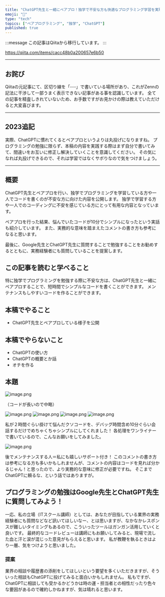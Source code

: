 ```yaml
---
title: "ChatGPT先生と一緒にペアプロ！独学で不安な方も快適なプログラミング学習を実現する"
emoji: "📝"
type: "tech"
topics: ["ペアプログラミング", "独学", "ChatGPT"]
published: true
---
```


:::message
この記事はQiitaから移行しています。
:::

https://qiita.com/items/cacc48b0a200657e6b50

-----

## お詫び
Qiitaの元記事にて、区切り線を「---」で書いている場所があり、これがZennの記法に干渉して一部うまく表示できない記事がある事を認識しています。
全ての記事を精査しきれていないため、お手数ですがお見かけの際は教えていただけると大変喜びます。

-----

## 2023追記
実際、ChatGPTに慣れてくるとペアプロというよりは丸投げになりますね。
プログラミングの勉強に限らず、本稿の内容を実践する際はまず自分で書いてみて、間違いをお互いに修正し解決していくことを意識してください。
その気になれば丸投げできるので、それは学習ではなくサボりなので気をつけましょう。

---

## 概要
ChatGPT先生とペアプロを行い、独学でプログラミングを学習している方や一人でコードを書くのが不安な方に向けた内容を公開します。
独学で学習する方や一人でのコーディングに不安を感じている方にとって有用な内容となっています。

ペアプロを行った結果、悩んでいたコードが10分でシンプルになったという実話も紹介しています。
また、実務的な意味を踏まえたコメントの書き方も参考になると思います。

最後に、Google先生とChatGPT先生に質問することで勉強することをお勧めするとともに、実務経験者にも質問していることを提案します。

## この記事を読むと学べること
特に独学でプログラミングを勉強する際に不安な方は、ChatGPT先生と一緒にペアプロすることで、短時間でシンプルなコードを書くことができます。
メンテナンスもしやすいコードを作ることができます。

## 本稿でやること
- ChatGPT先生とペアプロしている様子を公開

## 本稿でやらないこと
- ChatGPTの使い方
- ChatGPTの概要とか話
- オチを作る

## 本題
![image.png](https://qiita-image-store.s3.ap-northeast-1.amazonaws.com/0/122800/0b57e763-897c-5dc1-6d48-10d0824e7cc1.png)

（コードが長いので中略）

![image.png](https://qiita-image-store.s3.ap-northeast-1.amazonaws.com/0/122800/98176058-4c4b-3fa9-9bc8-521da4793ad1.png)
![image.png](https://qiita-image-store.s3.ap-northeast-1.amazonaws.com/0/122800/5fd47014-3839-5999-268b-4bf52434b599.png)
![image.png](https://qiita-image-store.s3.ap-northeast-1.amazonaws.com/0/122800/e771ad15-682b-f8cd-f67b-d11ee06bb196.png)
![image.png](https://qiita-image-store.s3.ap-northeast-1.amazonaws.com/0/122800/7645a594-96b8-b96b-c12c-94118caa529c.png)

私が２時間ぐらい掛けて悩んだクソコードを、デバッグ時間含め10分ぐらい会話するだけでめちゃくちゃシンプルにしてくれました！
各処理をワンライナーで書いているので、こんなお願いをしてみました。

![image.png](https://qiita-image-store.s3.ap-northeast-1.amazonaws.com/0/122800/3df985ac-08bd-2981-62bf-723b2b0cbc78.png)

後でメンテナンスする人＝私にも嬉しいサポート付き！
このコメントの書き方は参考になる方も多いかもしれませんが、コメントの内容はコードを見れば分かるじゃん！と思ったので、より実務的な意味に修正が必要ですね。
そこまでChatGPTに頼るな、という話ではありますが。

## プログラミングの勉強はGoogle先生とChatGPT先生に質問してみよう！
一応、私の立場（ITスクール講師）としては、あなたが目指している業界の実務経験者にも質問などなど訊いてほしいなー、とは思いますが、なかなかレスポンスが難しいタイミングもあるので、こういったツールはガンガン活用していくと良いです。
最終的なコードレビューは講師にもお願いしてみると、現場で流した血と汗と涙が混じった意見がもらえると思います。
私が教鞭を執るときはより一層、気をつけようと思いました。

### 提案
業界の相談や履歴書の添削をしてほしいという要望を多くいただきますが、そういった相談もChatGPTに投げてみると面白いかもしれません。
私もですが、ChatGPTに相談しても受かるかどうかは時の運・担当者との相性だったり色々な要因があるので確約しかねますが、気は晴れると思います。

